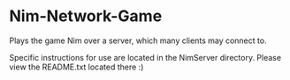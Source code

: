 # Nim-Network-Game
Plays the game Nim over a server, which many clients may connect to.

Specific instructions for use are located in the NimServer directory. Please view the README.txt located there :)
